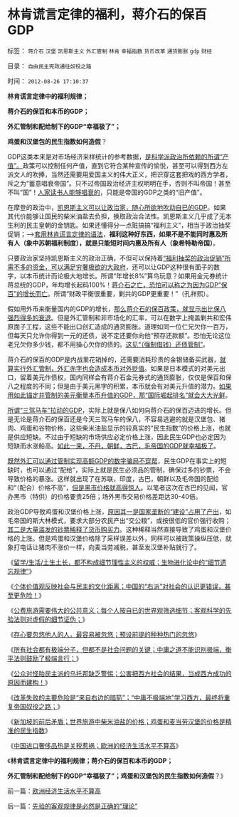 # 林肯谎言定律的福利，蒋介石的保百GDP

标签： `蒋介石` `汉堡` `凯恩斯主义` `外汇管制` `林肯` `幸福指数` `货币改革` `通货膨胀` `gdp` `财经` 

目录： `自由民主宪政通往奴役之路`

时间： `2012-08-26 17:10:37`

**林肯谎言定律中的福利规律；**

**蒋介石的保百和本币的GDP；**

**外汇管制和配给制下的GDP“幸福极了”；**

**鸡蛋和汉堡包的民生指数如何造假**？

GDP这类本来是对市场经济采样统计的参考数据，[是科学派政治所依赖的所谓“产值”。](../../../2012/6/30/科学派替代“君权神授”的宗教信仰；.md)政策可以控制任何产值，直到它符合某种宣传的愉悦，甚至可以得到西方左派文人的吹捧，当然还需要用爱国主义的伟大正义，把识穿这套把戏的西方学者，斥之为“蓄意唱衰帝国”。只不过帝国政治经济主权明明在手，否则不叫帝国！甚至不叫“国”！[人家读书人能够唱衰的](../../../2008/6/25/客观看待谢国忠侯宁的卖国唱空.md)，只能是帝国的GDP之类的“旧产值”。

在摩登的政治中，[凯恩斯主义可以让政治家，随心所欲地吹动自已的GDP](../../../2012/7/15/西方国家折腾财政危机，债务危机，滥发货币；已经有几千年；.md)。如果其代价能够让国民的柴米油盐去负担，换取政治合法性。凯恩斯主义几乎成了无本生利的民主皇朝的金钥匙。如果还懂得分一点赃搞搞“福利主义”，相当于政治抽奖促销；——>[套用林肯谎言定律的语法](../../../2009/2/26/社会保障有三个原则一种义务.md)，**福利这种好东西，如果不是不能同时惠及所有人（象中苏朝福利制度），就是只能短时间内惠及所有人（象希特勒帝国）**。

只要政治家坚持凯恩斯主义的政治正确，不但可以保持着[“福利抽奖的政治促销”所需不多的资金，可以满足穷奢极欲的大政府](../../../2008/11/11/计划经济调用通货膨胀：政府的成本有意义吗？.md)，还可以让GDP这种很有面子的数字，以本币统计而论极大地增长。所谓“年增长8%”算鸟玩意？如果用金元券统计蒋总统的GDP，年均增长起码100%！[蒋介石之亡，恐怕可以称之为因为GDP“保百”的增长而亡](../../../2011/1/16/亡蒋介石者，蒋介石也.md)。所谓“财政平衡很重要，剿共的GDP更重要！”（孔祥熙）。

假如用外币来衡量国内的GDP的增长，[那么蒋介石的保百政策，就显示出比保八强烈得多的衰退](../../../2012/7/10/蒋介石的德国化，毛主席的一边倒.md)。但是外汇管制和非市场化的汇率，可以在数字上掩盖剿共和宏伟原面子工程，这些不能出口创汇造成的通货膨胀。道理如同一位仁兄欠你一百万，但每天只允许你得到一元的还债，说不定还要你向他“预存还款额”。恐怕无论这位老兄欠你多少钱，都不用操心欠你的债的。[这见“（强制借钱）还债管制”](../../../2011/12/7/香港人民币汇率下跌，不反映人民币升值趋势逆转.md)。

蒋介石的保百的GDP是内战里花销掉的，还需要消耗珍贵的金银储备买武器，[就算实行外汇管制，外汇赤字也会造成本币对外贬值](../../../2011/1/3/联汇制或将覆灭中港整体经济.md)。如果是日本模式的对美元出口，留着美元作债权，国内同样会有蒋介石金元券式的通货膨胀，仅仅是保百和保八之程度的不同；但是由于美元黑字的积累，本币就会有对美元升值的潜力。[如果用如此锚定并管制的美元衡量本币升值的GDP，那“国际崛起排名”就会大大光鲜](../../../2011/12/7/香港人民币汇率下跌，不反映人民币升值趋势逆转.md)。

[所谓“三驾马车”拉动的GDP](../../../2012/5/27/三驾马车没有拉动过增长,“唱衰中国”的可能是真相.md)，实际上就是保八如何向蒋介石的保百迈进的增长。但是无论是蒋介石的保百还是今天三驾马车的保八，不容易逃避的就是汉堡包、猪肉、鸡蛋和谷物价格，这些柴米油盐显示的较真实的“民生指数”的价格上涨，也就是供应短缺。不过由于短缺的市场供应必定价格上涨，因此民生GDP也必定因为短缺而水涨船高。[如此一来，不丹，朝鲜，古巴，毛帝国的GDP就幸福极了](../../../2012/6/12/朝鲜民主集中制中的统治阶级和剥削阶级.md)。

[既然外汇可以通过管制实现高额GDP的数字骗局不穿帮](../../../2011/11/29/（外汇管制＋顺差）下援欧都是卖国.md)，民生GDP在事实上的短缺时，也可以通过“配给”，实际上就是民生必须品的管制，确保过多的钞票，不会导致价格的暴涨。这样就出现了在苏联，印度，古巴，朝鲜以及毛帝国的配给和“（配合）价格不高”，[但是黑市价格就高得惊人](../../../2012/7/23/黑市的合理性和利润形成；.md)。以笔者这次在古巴的见闻，官办黑市（特供）的价格要贵25倍；场外黑市交易价格差距达30-40倍。

政治GDP导致鸡蛋和汉堡价格上涨，[原因其一是国家垄断的“建设”占用了产出](../../../2012/7/13/重工业GDP中的隐性军费，构成毒性的发展泡沫.md)，如毛帝国的斯大林模式，要求大部分农民产出“交公粮”，或按很低的官价强行收购；[其二是大量滥发的钞票稀释了货币购买力](../../../2011/12/8/信仰催眠的力量：加倍滥发钞票！.md)。这种稀释当然直接导致了鸡蛋和汉堡价格的上涨。但是鸡蛋和汉堡价格除了采样误差以外，同样可以被政策操纵压低，就象打电话让猪肉不涨价一样，向麦当劳减税，甚至发汉堡补贴就行了。

《[留学/生活/土生土长，都不构成细节理性主义的权威；生物进化论中的“细节遗忘规律”](../../../2012/8/23/大学无书！拒绝细节理性主义！.md)》

《[个体价值观反映社会与民主的文化距离；中国的“右派”对社会的认识更错误，甚至更危险！](../../../2012/8/24/中国人的素质距离民主有多远？.md)》

《[公费旅游需要伟大的公共意义；每个人按自已的世界观筛选细节；客观科学的先验法则对虚假的细节证伪；](../../../2012/8/24/公费旅游需要伟大的公共意义.md)》

《[存心要忽悠他人的人，最容易被忽悠；预设前提的种种热门的忽悠](../../../2012/8/24/存心要忽悠他人，最容易被他人忽悠.md)》

《[所有社会都有极端分子，但都不是社会问题的关键；中庸之道不能识别极端，衡平法则鼓励了极端言行；](../../../2012/8/25/极端分子是问题，但不是大问题.md)》

《[公众对怪胎民主派的乌托邦缺乏警惕；公害把西方社会的结果，当成西方成功的原因而建构！](../../../2012/8/25/公众对怪胎民主的“右派”缺乏警惕；.md)》

《[改革失败的主要危险是“来自右边的暗箭”；“中庸不极端地”学习西方，最终将重复帝国奴役之路；](../../../2012/8/25/改革失败的主要危险是“右派的暗箭”.md)》

《[新加坡的前后矛盾；世界旅游中柴米油盐的价格；鸡蛋和麦当劳汉堡的价格是精准的民生指数](../../../2012/8/25/世界旅游中的柴米油盐和谢百三的前后矛盾.md)》

《[中国进口奢侈品热是关税惹祸；欧洲的经济生活水平不算高](../../../2012/8/26/欧洲经济生活水平不算高.md)》

《**林肯谎言定律中的福利规律；蒋介石的保百和本币的GDP；**

**外汇管制和配给制下的GDP“幸福极了”；鸡蛋和汉堡包的民生指数如何造假**？》



前一篇：[欧洲经济生活水平不算高](../../../2012/8/26/欧洲经济生活水平不算高.md)

后一篇：[先验的客观规律是必然是正确的“理论”](../../../2012/8/26/先验的客观规律是必然是正确的“理论”.md)